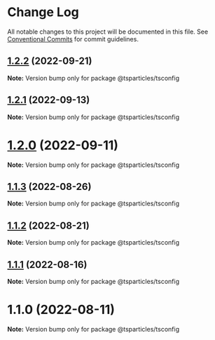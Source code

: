 # Change Log

All notable changes to this project will be documented in this file.
See [Conventional Commits](https://conventionalcommits.org) for commit guidelines.

## [1.2.2](https://github.com/matteobruni/tsparticles/compare/@tsparticles/tsconfig@1.2.1...@tsparticles/tsconfig@1.2.2) (2022-09-21)

**Note:** Version bump only for package @tsparticles/tsconfig





## [1.2.1](https://github.com/matteobruni/tsparticles/compare/@tsparticles/tsconfig@1.2.0...@tsparticles/tsconfig@1.2.1) (2022-09-13)

**Note:** Version bump only for package @tsparticles/tsconfig





# [1.2.0](https://github.com/matteobruni/tsparticles/compare/@tsparticles/tsconfig@1.1.3...@tsparticles/tsconfig@1.2.0) (2022-09-11)

**Note:** Version bump only for package @tsparticles/tsconfig





## [1.1.3](https://github.com/matteobruni/tsparticles/compare/@tsparticles/tsconfig@1.1.1...@tsparticles/tsconfig@1.1.3) (2022-08-26)

**Note:** Version bump only for package @tsparticles/tsconfig





## [1.1.2](https://github.com/matteobruni/tsparticles/compare/@tsparticles/tsconfig@1.1.1...@tsparticles/tsconfig@1.1.2) (2022-08-21)

**Note:** Version bump only for package @tsparticles/tsconfig





## [1.1.1](https://github.com/matteobruni/tsparticles/compare/@tsparticles/tsconfig@1.1.0...@tsparticles/tsconfig@1.1.1) (2022-08-16)

**Note:** Version bump only for package @tsparticles/tsconfig





# 1.1.0 (2022-08-11)

**Note:** Version bump only for package @tsparticles/tsconfig
